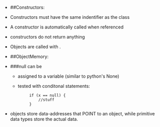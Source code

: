 * ##Constructors:

 * Constructors must have the same indentifier as the class

 * A constructor is automatically called when referenced


 * constructors do not return anything

 * Objects are called with <object name>.<method name>


* ##ObjectMemory:

 * ###null can be

     * assigned to a variable (similar to python's None)

     * tested with conditonal statements:

				if (x == null) {
            		//stuff
             	}

 * objects store data-addresses that POINT to an object, while primitive data types store the actual data.
